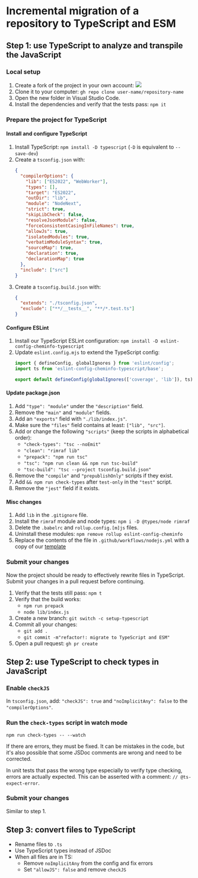 # Incremental migration of a repository to TypeScript and ESM

## Step 1: use TypeScript to analyze and transpile the JavaScript

### Local setup

1. Create a fork of the project in your own account:
   ![](https://i.imgur.com/5pXMuVB.png)
2. Clone it to your computer:
   `gh repo clone user-name/repository-name`
3. Open the new folder in Visual Studio Code.
4. Install the dependencies and verify that the tests pass:
   `npm it`

### Prepare the project for TypeScript

#### Install and configure TypeScript

1. Install TypeScript:
   `npm install -D typescript` (`-D` is equivalent to `--save-dev`)
2. Create a `tsconfig.json` with:
   ```json
   {
     "compilerOptions": {
       "lib": ["ES2022", "WebWorker"],
       "types": [],
       "target": "ES2022",
       "outDir": "lib",
       "module": "NodeNext",
       "strict": true,
       "skipLibCheck": false,
       "resolveJsonModule": false,
       "forceConsistentCasingInFileNames": true,
       "allowJs": true,
       "isolatedModules": true,
       "verbatimModuleSyntax": true,
       "sourceMap": true,
       "declaration": true,
       "declarationMap": true
     },
     "include": ["src"]
   }

   ```
3. Create a `tsconfig.build.json` with:
   ```json
   {
     "extends": "./tsconfig.json",
     "exclude": ["**/__tests__", "**/*.test.ts"]
   }
   ```

#### Configure ESLint

1. Install our TypeScript ESLint configuration:
   `npm install -D eslint-config-cheminfo-typescript`
2. Update `eslint.config.mjs` to extend the TypeScript config:
   ```js
   import { defineConfig, globalIgnores } from 'eslint/config';
   import ts from 'eslint-config-cheminfo-typescript/base';
   
   export default defineConfig(globalIgnores(['coverage', 'lib']), ts);
   ```

#### Update package.json

1. Add `"type": "module"` under the `"description"` field.
2. Remove the `"main"` and `"module"` fields.
3. Add an `"exports"` field with `"./lib/index.js"`.
4. Make sure the `"files"` field contains at least: `["lib", "src"]`.
5. Add or change the following `"scripts"` (keep the scripts in alphabetical order):
   - `"check-types": "tsc --noEmit"`
   - `"clean": "rimraf lib"`
   - `"prepack": "npm run tsc"`
   - `"tsc": "npm run clean && npm run tsc-build"`
   - `"tsc-build": "tsc --project tsconfig.build.json"`
6. Remove the `"compile"` and `"prepublishOnly"` scripts if they exist.
7. Add `&& npm run check-types` after `test-only` in the `"test"` script.
8. Remove the `"jest"` field if it exists.

#### Misc changes

1. Add `lib` in the `.gitignore` file.
2. Install the `rimraf` module and node types:
   `npm i -D @types/node rimraf`
3. Delete the `.babelrc` and `rollup.config.[m]js` files.
4. Uninstall these modules:
   `npm remove rollup eslint-config-cheminfo`
5. Replace the contents of the file in `.github/workflows/nodejs.yml` with a copy of our [template](https://github.com/cheminfo/.github/blob/main/workflow-templates/nodejs-ts.yml)

### Submit your changes

Now the project should be ready to effectively rewrite files in TypeScript. Submit your changes in a pull request before continuing.

1. Verify that the tests still pass:
   `npm t`
2. Verify that the build works:
   - `npm run prepack`
   - `node lib/index.js`
3. Create a new branch:
   `git switch -c setup-typescript`
4. Commit all your changes:
   - `git add .`
   - `git commit -m"refactor!: migrate to TypeScript and ESM"`
5. Open a pull request:
   `gh pr create`

## Step 2: use TypeScript to check types in JavaScript

### Enable `checkJS`

In `tsconfig.json`, add: `"checkJS": true` and `"noImplicitAny": false` to the `"compilerOptions"`.

### Run the `check-types` script in watch mode

```
npm run check-types -- --watch
```

If there are errors, they must be fixed. It can be mistakes in the code, but it's also possible that some JSDoc comments are wrong and need to be corrected.

In unit tests that pass the wrong type especially to verify type checking, errors are actually expected. This can be asserted with a comment: `// @ts-expect-error`.

### Submit your changes

Similar to step 1.

## Step 3: convert files to TypeScript

- Rename files to `.ts`
- Use TypeScript types instead of JSDoc
- When all files are in TS:
  - Remove `noImplicitAny` from the config and fix errors
  - Set `"allowJS": false` and remove `checkJS`
